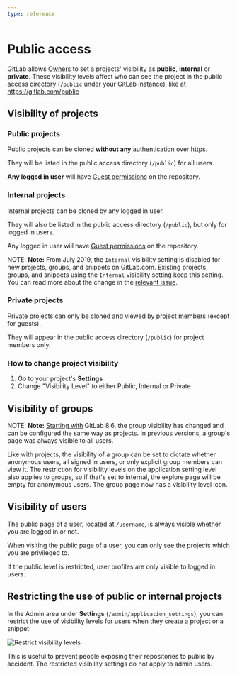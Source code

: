 ```yaml
---
type: reference
---
```


# Public access

GitLab allows [Owners](../user/permissions.md) to set a projects' visibility as **public**, **internal**
or **private**. These visibility levels affect who can see the project in the
public access directory (`/public` under your GitLab instance), like at <https://gitlab.com/public>

## Visibility of projects

### Public projects

Public projects can be cloned **without any** authentication over https.

They will be listed in the public access directory (`/public`) for all users.

**Any logged in user** will have [Guest permissions](../user/permissions.md)
on the repository.

### Internal projects

Internal projects can be cloned by any logged in user.

They will also be listed in the public access directory (`/public`), but only for logged
in users.

Any logged in user will have [Guest permissions](../user/permissions.md)
on the repository.

NOTE: **Note:**
From July 2019, the `Internal` visibility setting is disabled for new projects, groups,
and snippets on GitLab.com. Existing projects, groups, and snippets using the `Internal`
visibility setting keep this setting. You can read more about the change in the
[relevant issue](https://gitlab.com/gitlab-org/gitlab/issues/12388).

### Private projects

Private projects can only be cloned and viewed by project members (except for guests).

They will appear in the public access directory (`/public`) for project members only.

### How to change project visibility

1. Go to your project's **Settings**
1. Change "Visibility Level" to either Public, Internal or Private

## Visibility of groups

NOTE: **Note:**
[Starting with](https://gitlab.com/gitlab-org/gitlab-foss/merge_requests/3323) GitLab 8.6,
the group visibility has changed and can be configured the same way as projects.
In previous versions, a group's page was always visible to all users.

Like with projects, the visibility of a group can be set to dictate whether
anonymous users, all signed in users, or only explicit group members can view
it. The restriction for visibility levels on the application setting level also
applies to groups, so if that's set to internal, the explore page will be empty
for anonymous users. The group page now has a visibility level icon.

## Visibility of users

The public page of a user, located at `/username`, is always visible whether
you are logged in or not.

When visiting the public page of a user, you can only see the projects which
you are privileged to.

If the public level is restricted, user profiles are only visible to logged in users.

## Restricting the use of public or internal projects

In the Admin area under **Settings** (`/admin/application_settings`), you can
restrict the use of visibility levels for users when they create a project or a
snippet:

![Restrict visibility levels](img/restrict_visibility_levels.png)

This is useful to prevent people exposing their repositories to public
by accident. The restricted visibility settings do not apply to admin users.

<!-- ## Troubleshooting

Include any troubleshooting steps that you can foresee. If you know beforehand what issues
one might have when setting this up, or when something is changed, or on upgrading, it's
important to describe those, too. Think of things that may go wrong and include them here.
This is important to minimize requests for support, and to avoid doc comments with
questions that you know someone might ask.

Each scenario can be a third-level heading, e.g. `### Getting error message X`.
If you have none to add when creating a doc, leave this section in place
but commented out to help encourage others to add to it in the future. -->
